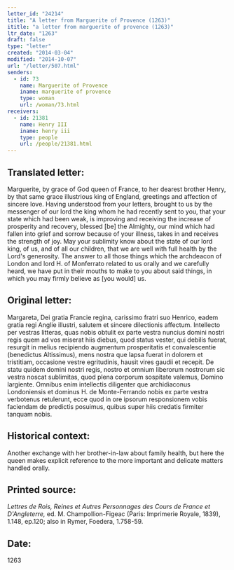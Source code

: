 ```yaml
---
letter_id: "24214"
title: "A letter from Marguerite of Provence (1263)"
ititle: "a letter from marguerite of provence (1263)"
ltr_date: "1263"
draft: false
type: "letter"
created: "2014-03-04"
modified: "2014-10-07"
url: "/letter/507.html"
senders:
  - id: 73
    name: Marguerite of Provence
    iname: marguerite of provence
    type: woman
    url: /woman/73.html
receivers:
  - id: 21381
    name: Henry III
    iname: henry iii
    type: people
    url: /people/21381.html
---
```

<h2> Translated letter:</h2>Marguerite, by grace of God queen of France, to her dearest brother Henry, by that same grace illustrious king of England, greetings and affection of sincere love.
Having understood from your letters, brought to us by the messenger of our lord the king whom he had recently sent to you, that your state which had been weak, is improving and receiving the increase of prosperity and recovery, blessed [be] the Almighty, our mind which had fallen into grief and sorrow because of your illness, takes in and receives the strength of joy.  May your sublimity know about the state of our lord king, of us, and of all our children, that we are well with full health by the Lord's generosity.
The answer to all those things which the archdeacon of London and lord H. of Monferrato related to us orally and we carefully heard, we have put in their mouths to make to you about said things, in which you may firmly believe as [you would] us.
<h2 class="mt-4"> Original letter:</h2>Margareta, Dei gratia Francie regina, carissimo fratri suo Henrico, eadem gratia regi Anglie illustri, salutem et sincere dilectionis affectum. Intellecto per vestras litteras, quas nobis obtulit ex parte vestra nuncius domini nostri regis quem ad vos miserat hiis diebus, quod status vester, qui debilis fuerat, resurgit in melius recipiendo augmentum prosperitatis et convalescentie (benedictus Altissimus), mens nostra que lapsa fuerat in dolorem et tristitiam, occasione vestre egritudinis, hausit vires gaudii et recepit. De statu quidem domini nostri regis, nostro et omnium liberorum nostrorum sic vestra noscat sublimitas, quod plena corporum sospitate valemus, Domino largiente. Omnibus enim intellectis diligenter que archidiaconus Londoniensis et dominus H. de Monte-Ferrando nobis ex parte vestra verbotenus retulerunt, ecce quod in ore ipsorum responsionem vobis faciendam de predictis posuimus, quibus super hiis credatis firmiter tanquam nobis.
<h2 class="mt-4"> Historical context:</h2>Another exchange with her brother-in-law about family health, but here the queen makes explicit reference to the more important and delicate matters handled orally.
<h2 class="mt-4"> Printed source:</h2><p><em>Lettres de Rois, Reines et Autres Personnages des Cours de France et D'Angleterre,</em> ed. M. Champollion-Figeac (Paris: Imprimerie Royale, 1839), 1.148, ep.120; also in Rymer, Foedera, 1.758-59.</p><h2 class="mt-4"> Date:</h2>1263